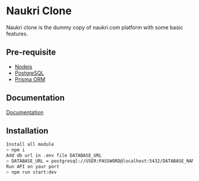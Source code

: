 
# Naukri Clone

Naukri clone is the dummy copy of naukri.com platform with some basic features.



## Pre-requisite

 - [Nodejs](https://nodejs.org/en/download/prebuilt-installer)
 - [PostgreSQL](https://www.postgresql.org/download/)
 - [Prisma ORM](https://www.prisma.io/docs/getting-started)


## Documentation

[Documentation]()


## Installation


```bash
Install all module
> npm i 
Add db url in .env file DATABASE_URL
> DATABASE_URL = postgresql://USER:PASSWORD@localhost:5432/DATABASE_NAME?schema=public
Run API on your port
> npm run start:dev
```
    
